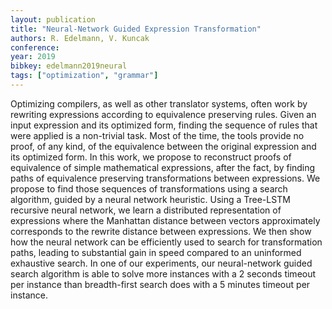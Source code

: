 ```yaml
---
layout: publication
title: "Neural-Network Guided Expression Transformation"
authors: R. Edelmann, V. Kuncak
conference:
year: 2019
bibkey: edelmann2019neural
tags: ["optimization", "grammar"]
---
```

Optimizing compilers, as well as other translator systems, often work by rewriting expressions according to equivalence preserving rules. Given an input expression and its optimized form, finding the sequence of rules that were applied is a non-trivial task. Most of the time, the tools provide no proof, of any kind, of the equivalence between the original expression and its optimized form. In this work, we propose to reconstruct proofs of equivalence of simple mathematical expressions, after the fact, by finding paths of equivalence preserving transformations between expressions. We propose to find those sequences of transformations using a search algorithm, guided by a neural network heuristic. Using a Tree-LSTM recursive neural network, we learn a distributed representation of expressions where the Manhattan distance between vectors approximately corresponds to the rewrite distance between expressions. We then show how the neural network can be efficiently used to search for transformation paths, leading to substantial gain in speed compared to an uninformed exhaustive search. In one of our experiments, our neural-network guided search algorithm is able to solve more instances with a 2 seconds timeout per instance than breadth-first search does with a 5 minutes timeout per instance.
